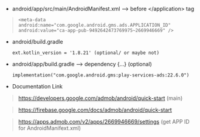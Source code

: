 - android/app/src/main/AndroidManifest.xml --> before \</application> tag

>     <meta-data android:name="com.google.android.gms.ads.APPLICATION_ID" android:value="ca-app-pub-9492642473769975~2669946669" />

- android/build.gradle

      ext.kotlin_version = '1.8.21' (optional/ or maybe not)

- android/app/build.gradle --> dependency {...} (optional)

      implementation("com.google.android.gms:play-services-ads:22.6.0")

- Documentation Link

> https://developers.google.com/admob/android/quick-start (main)

> https://firebase.google.com/docs/admob/android/quick-start

> https://apps.admob.com/v2/apps/2669946669/settings (get APP ID for AndroidManifext.xml)